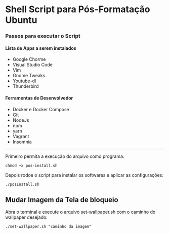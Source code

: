 # Shell Script para Pós-Formatação Ubuntu

### Passos para executar o Script

#### Lista de Apps a serem instalados

- Google Chorme
- Visual Studio Code
- Vim
- Gnome Tweaks
- Youtube-dl
- Thunderbird

#### Ferramentas de Desenvolvedor

- Docker e Docker Compose
- Git
- NodeJs
- npm
- yarn
- Vagrant
- Insomnia

---

Primeiro permita a execução do arquivo como programa:

```
chmod +x pos-install.sh
```

 Depois rodoe o script para instalar os softwares e aplicar as configurações:

```
./posInstall.sh
```
## Mudar Imagem da Tela de bloqueio

Abra o terminal e execute o arquivo set-wallpaper.sh com o caminho do wallpaper desejado:

```
./set-wallpaper.sh "caminho da imagem"
```